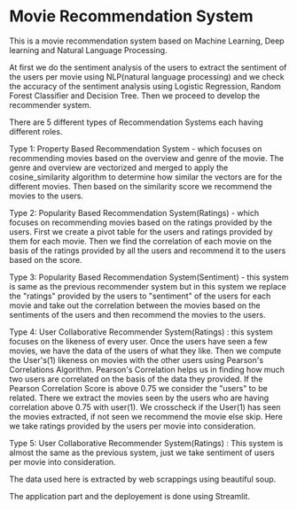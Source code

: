 # Movie Recommendation System
This is a movie recommendation system based on Machine Learning, Deep learning and Natural Language Processing.

At first we do the sentiment analysis of the users to extract the sentiment of the users per movie using NLP(natural language processing) and we check the accuracy of the sentiment analysis using Logistic Regression, Random Forest Classifier and Decision Tree. Then we proceed to develop the recommender system.

There are 5 different types of Recommendation Systems each having different roles.

Type 1: Property Based Recommendation System - which focuses on recommending movies based on the overview and genre of the movie. The genre and overview are vectorized and merged to apply the cosine_similarity algorithm to determine how similar the vectors are for the different movies. Then based on the similarity score we recommend the movies to the users.

Type 2: Popularity Based Recommendation System(Ratings) - which focuses on recommending movies based on the ratings provided by the users. First we create a pivot table for the users and ratings provided by them for each movie.
Then we find the correlation of each movie on the basis of the ratings provided by all the users and recommend it to the users based on the score.

Type 3: Popularity Based Recommendation System(Sentiment) - this system is same as the previous recommender system but in this system we replace the "ratings" provided by the users to "sentiment" of the users for each movie and take out the correlation between the movies based on the sentiments of the users and then recommend the movies to the users.

Type 4: User Collaborative Recommender System(Ratings) : this system focuses on the likeness of every user. Once the users have seen a few movies, we have the data of the users of what they like. Then we compute the User's(1) likeness on movies with the other users using Pearson's Correlations Algorithm. Pearson's Correlation helps us in finding how much two users are correlated on the basis of the data they provided. If the Pearson Correlation Score is above 0.75 we consider the "users" to be related. There we extract the movies seen by the users who are having correlation above 0.75 with user(1). We crosscheck if the User(1) has seen the movies extracted, if not seen we recommend the movie else skip. Here we take ratings provided by the users per movie into consideration.

Type 5: User Collaborative Recommender System(Ratings) : This system is almost the same as the previous system, just we take sentiment of users per movie into consideration.

The data used here is extracted by web scrappings using beautiful soup.

The application part and the deployement is done using Streamlit.

